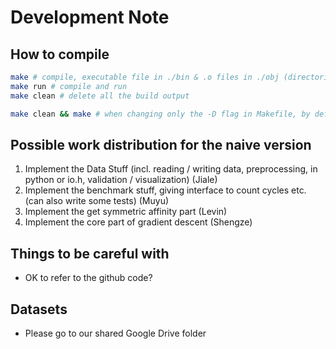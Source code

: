 # Development Note

## How to compile
```bash
make # compile, executable file in ./bin & .o files in ./obj (directories automatically created)
make run # compile and run
make clean # delete all the build output

make clean && make # when changing only the -D flag in Makefile, by default it will not compile again :S; so first delete all and then re-build
```

## Possible work distribution for the naive version
1. Implement the Data Stuff (incl. reading / writing data, preprocessing, in python or io.h, validation / visualization) (Jiale)
2. Implement the benchmark stuff, giving interface to count cycles etc. (can also write some tests) (Muyu)
3. Implement the get symmetric affinity part (Levin)
4. Implement the core part of gradient descent (Shengze)

## Things to be careful with
- OK to refer to the github code?

## Datasets
- Please go to our shared Google Drive folder


